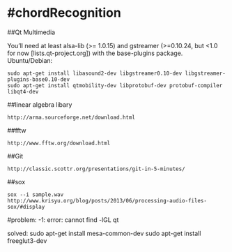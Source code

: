 #chordRecognition
================

##Qt Multimedia

You’ll need at least alsa-lib (>= 1.0.15) and gstreamer (>=0.10.24, but <1.0 for now [lists.qt-project.org]) with the base-plugins package.
Ubuntu/Debian:

    sudo apt-get install libasound2-dev libgstreamer0.10-dev libgstreamer-plugins-base0.10-dev
    sudo apt-get install qtmobility-dev libprotobuf-dev protobuf-compiler libqt4-dev


##linear algebra libary

    http://arma.sourceforge.net/download.html



##fftw 

    http://www.fftw.org/download.html

##Git

    http://classic.scottr.org/presentations/git-in-5-minutes/


##sox

    sox --i sample.wav
    http://www.krisyu.org/blog/posts/2013/06/processing-audio-files-sox/#display


#problem: -1: error: cannot find -lGL qt

solved:
    sudo apt-get install mesa-common-dev
    sudo apt-get install freeglut3-dev

